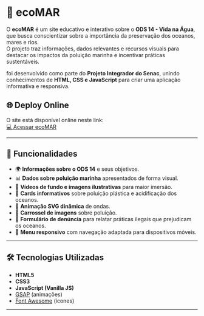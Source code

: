 # 🌊 ecoMAR

O **ecoMAR** é um site educativo e interativo sobre o **ODS 14 - Vida na Água**, que busca conscientizar sobre a importância da preservação dos oceanos, mares e rios.  
O projeto traz informações, dados relevantes e recursos visuais para destacar os impactos da poluição marinha e incentivar práticas sustentáveis.

foi desenvolvido como parte do **Projeto Integrador do Senac**, unindo conhecimentos de **HTML, CSS e JavaScript** para criar uma aplicação informativa e responsiva.

## 🌐 Deploy Online

O site está disponível online neste link:  
[💻 Acessar ecoMAR](https://lovely-jalebi-18b9e3.netlify.app/)

---

## 📌 Funcionalidades

- 🌍 **Informações sobre o ODS 14** e seus objetivos.
- 📊 **Dados sobre poluição marinha** apresentados de forma visual.
- 🎥 **Vídeos de fundo e imagens ilustrativas** para maior imersão.
- 📜 **Cards informativos** sobre poluição plástica e acidificação dos oceanos.
- 🌊 **Animação SVG dinâmica** de ondas.
- 📸 **Carrossel de imagens** sobre poluição.
- 📝 **Formulário de denúncia** para relatar práticas ilegais que prejudicam os oceanos.
- 📱 **Menu responsivo** com navegação adaptada para dispositivos móveis.

---

## 🛠️ Tecnologias Utilizadas

- **HTML5**
- **CSS3**
- **JavaScript (Vanilla JS)**
- [GSAP](https://greensock.com/gsap/) (animações)
- [Font Awesome](https://fontawesome.com/) (ícones)

---
